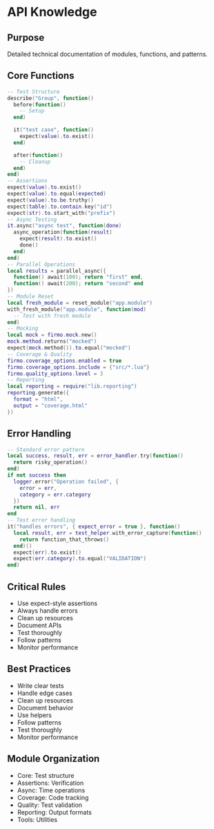 # API Knowledge


## Purpose


Detailed technical documentation of modules, functions, and patterns.

## Core Functions



```lua
-- Test Structure
describe("Group", function()
  before(function()
    -- Setup
  end)

  it("test case", function()
    expect(value).to.exist()
  end)

  after(function()
    -- Cleanup
  end)
end)
-- Assertions
expect(value).to.exist()
expect(value).to.equal(expected)
expect(value).to.be.truthy()
expect(table).to.contain.key("id")
expect(str).to.start_with("prefix")
-- Async Testing
it.async("async test", function(done)
  async_operation(function(result)
    expect(result).to.exist()
    done()
  end)
end)
-- Parallel Operations
local results = parallel_async({
  function() await(100); return "first" end,
  function() await(200); return "second" end
})
-- Module Reset
local fresh_module = reset_module("app.module")
with_fresh_module("app.module", function(mod)
  -- Test with fresh module
end)
-- Mocking
local mock = firmo.mock.new()
mock.method.returns("mocked")
expect(mock.method()).to.equal("mocked")
-- Coverage & Quality
firmo.coverage_options.enabled = true
firmo.coverage_options.include = {"src/*.lua"}
firmo.quality_options.level = 3
-- Reporting
local reporting = require("lib.reporting")
reporting.generate({
  format = "html",
  output = "coverage.html"
})
```



## Error Handling



```lua
-- Standard error pattern
local success, result, err = error_handler.try(function()
  return risky_operation()
end)
if not success then
  logger.error("Operation failed", {
    error = err,
    category = err.category
  })
  return nil, err
end
-- Test error handling
it("handles errors", { expect_error = true }, function()
  local result, err = test_helper.with_error_capture(function()
    return function_that_throws()
  end)()
  expect(err).to.exist()
  expect(err.category).to.equal("VALIDATION")
end)
```



## Critical Rules



- Use expect-style assertions
- Always handle errors
- Clean up resources
- Document APIs
- Test thoroughly
- Follow patterns
- Monitor performance


## Best Practices



- Write clear tests
- Handle edge cases
- Clean up resources
- Document behavior
- Use helpers
- Follow patterns
- Test thoroughly
- Monitor performance


## Module Organization



- Core: Test structure
- Assertions: Verification
- Async: Time operations
- Coverage: Code tracking
- Quality: Test validation
- Reporting: Output formats
- Tools: Utilities
